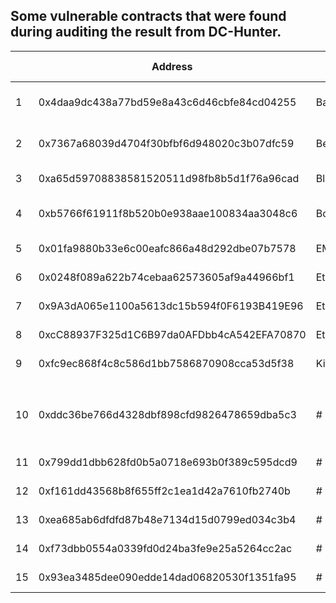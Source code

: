 Some vulnerable contracts that were found during auditing the result from DC-Hunter.
------

| |Address|Name|Vulnerability Type|Note|
|--|--|--|--|--|
|1|0x4daa9dc438a77bd59e8a43c6d46cbfe84cd04255|BattleToken|Integer overflow|CVE-2018-17882
|2|0x7367a68039d4704f30bfbf6d948020c3b07dfc59|Beercoin|Integer overflow|CVE-2018-19460
|3|0xa65d59708838581520511d98fb8b5d1f76a96cad|BlackJack|Bad randomness
|4|0xb5766f61911f8b520b0e938aae100834aa3048c6|BountyHunt|Integer overflow & Reentry|
|5|0x01fa9880b33e6c00eafc866a48d292dbe07b7578|EMoney|Integer overflow|
|6|0x0248f089a622b74cebaa62573605af9a44966bf1|Ethraffle|Bad randomness|
|7|0x9A3dA065e1100a5613dc15b594f0F6193B419E96|Ethraffle|Bad randomness|
|8|0xcC88937F325d1C6B97da0AFDbb4cA542EFA70870|Ethraffle_v4b|Bad randomness|
|9|0xfc9ec868f4c8c586d1bb7586870908cca53d5f38|KittyItemMarket|Integer Overflow
|||
|10|0xddc36be766d4328dbf898cfd9826478659dba5c3|#|Integer Overflow|close-source, CVE-2018-19852
|11|0x799dd1dbb628fd0b5a0718e693b0f389c595dcd9|#|Integer Overflow|close-source
|12|0xf161dd43568b8f655ff2c1ea1d42a7610fb2740b|#|Integer Overflow|close-source
|13|0xea685ab6dfdfd87b48e7134d15d0799ed034c3b4|#|Integer Overflow|close-source
|14|0xf73dbb0554a0339fd0d24ba3fe9e25a5264cc2ac|#|Integer Overflow|close-source
|15|0x93ea3485dee090edde14dad06820530f1351fa95|#|Integer Overflow|close-source
